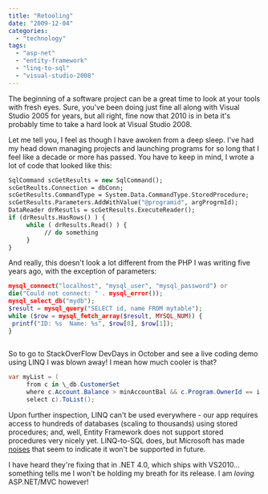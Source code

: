 ```yaml
---
title: "Retooling"
date: "2009-12-04"
categories: 
  - "technology"
tags: 
  - "asp-net"
  - "entity-framework"
  - "linq-to-sql"
  - "visual-studio-2008"
---
```


The beginning of a software project can be a great time to look at your tools with fresh eyes. Sure, you've been doing just fine all along with Visual Studio 2005 for years, but all right, fine now that 2010 is in beta it's probably time to take a hard look at Visual Studio 2008.

Let me tell you, I feel as though I have awoken from a deep sleep. I've had my head down managing projects and launching programs for so long that I feel like a decade or more has passed. You have to keep in mind, I wrote a lot of code that looked like this:

```vb
SqlCommand scGetResults = new SqlCommand();
scGetReults.Connection = dbConn;
scGetResults.CommandType = System.Data.CommandType.StoredProcedure;
scGetResults.Parameters.AddWithValue("@programid", argProgrmId);
DataReader drResutls = scGetResults.ExecuteReader();
if (drResults.HasRows() ) {
     while ( drResults.Read() ) {
          // do something
     }
}
```

And really, this doesn't look a lot different from the PHP I was writing five years ago, with the exception of parameters:

```php
mysql_connect("localhost", "mysql_user", "mysql_password") or
die("Could not connect: " . mysql_error());
mysql_select_db("mydb");
$result = mysql_query("SELECT id, name FROM mytable");
while ($row = mysql_fetch_array($result, MYSQL_NUM)) {
 printf("ID: %s  Name: %s", $row[0], $row[1]);  
}
 
```

So to go to StackOverFlow DevDays in October and see a live coding demo using LINQ I was blown away! I mean how much cooler is that?

```csharp
var myList = (
     from c in \_db.CustomerSet
     where c.Account.Balance > minAccountBal && c.Program.OwnerId == i
     select c).ToList();
```

Upon further inspection, LINQ can't be used everywhere - our app requires access to hundreds of databases (scaling to thousands) using stored procedures; and, well, Entity Framework does not support stored procedures very nicely yet. LINQ-to-SQL does, but Microsoft has made [noises](http://stackoverflow.com/questions/973506/asp-net-mvc-linq-to-sql-or-entities) that seem to indicate it won't be supported in future.

I have heard they're fixing that in .NET 4.0, which ships with VS2010... something tells me I won't be holding my breath for its release. I am _loving_ ASP.NET/MVC however!
